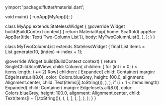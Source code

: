 yimport 'package:flutter/material.dart';

void main() {
  runApp(MyApp());
}

class MyApp extends StatelessWidget {
  @override
  Widget build(BuildContext context) {
    return MaterialApp(
      home: Scaffold(
        appBar: AppBar(title: Text('Two-Column List')),
        body: MyTwoColumnList(),
      ),
    );
  }
}

class MyTwoColumnList extends StatelessWidget {
  final List<int> items = List.generate(10, (index) => index + 1);

  @override
  Widget build(BuildContext context) {
    return SingleChildScrollView(
      child: Column(
        children: [
          for (int i = 0; i < items.length; i += 2)
            Row(
              children: [
                Expanded(
                  child: Container(
                    margin: EdgeInsets.all(8.0),
                    color: Colors.blueGrey,
                    height: 100.0,
                    alignment: Alignment.center,
                    child: Text(items[i].toString()),
                  ),
                ),
                if (i + 1 < items.length)
                  Expanded(
                    child: Container(
                      margin: EdgeInsets.all(8.0),
                      color: Colors.blueGrey,
                      height: 100.0,
                      alignment: Alignment.center,
                      child: Text(items[i + 1].toString()),
                    ),
                  ),
              ],
            ),
        ],
      ),
    );
  }
}
